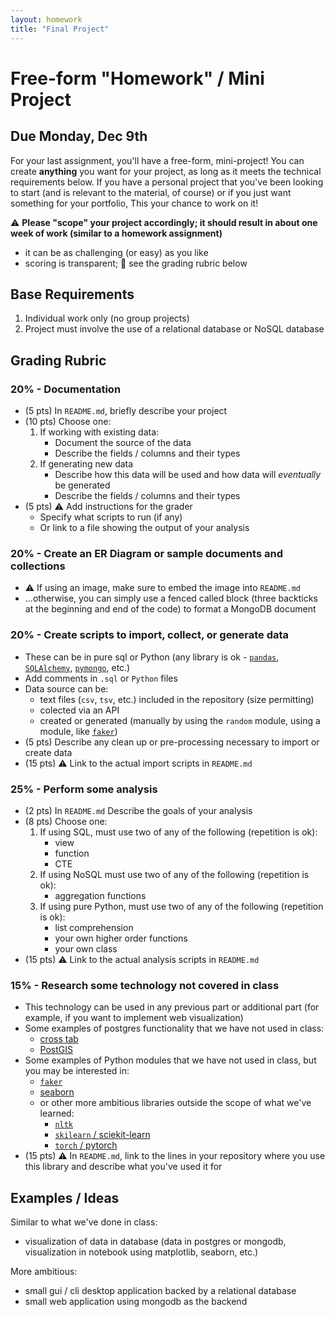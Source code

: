 ```yaml
---
layout: homework
title: "Final Project"
---
```


<style>
img {
    border: 1px solid #000;
}

.warning {
    background-color: yellow;
    color: #aa1122;
    font-weight: bold;
}
</style>

# Free-form "Homework" / Mini Project

## Due Monday, Dec 9th

For your last assignment, you'll have a free-form, mini-project! You can create __anything__ you want for your project, as long as it meets the technical requirements below. If you have a personal project that you've been looking to start (and is relevant to the material, of course) or if you just want something for your portfolio, This your chance to work on it!


⚠️ __Please "scope" your project accordingly; it should result in about one week of work (similar to a homework assignment)__

* it can be as challenging (or easy) as you like
* scoring is transparent; 👀 see the grading rubric below


## Base Requirements

1. Individual work only (no group projects)
2. Project must involve the use of a relational database or NoSQL database

## Grading Rubric


### __20%__ - Documentation

* (5 pts) In `README.md`, briefly describe your project
* (10 pts) Choose one:
	1. If working with existing data:
		* Document the source of the data
		* Describe the fields / columns and their types
	2. If generating new data
		* Describe how this data will be used and how data will _eventually_ be generated
		* Describe the fields / columns and their types
* (5 pts) ⚠️ Add instructions for the grader
	* Specify what scripts to run (if any)
	* Or link to a file showing the output of your analysis


### __20%__ - Create an ER Diagram or sample documents and collections

* ⚠️ If using an image, make sure to embed the image into `README.md`
* ...otherwise, you can simply use a fenced called block (three backticks at the beginning and end of the code) to format a MongoDB document

### __20%__ - Create scripts to import, collect, or generate data

* These can be in pure sql or Python (any library is ok - [`pandas`](https://www.youtube.com/watch?v=eVGu5xMoncM), [`SQLAlchemy`](https://www.sqlalchemy.org/), [`pymongo`](https://docs.mongodb.com/ecosystem/drivers/pymongo/), etc.)
* Add comments in `.sql` or `Python` files
* Data source can be:
	* text files (`csv`, `tsv`, etc.) included in the repository (size permitting)
	* colected via an API
	* created or generated (manually by using the `random` module, using a module, like [`faker`](https://github.com/joke2k/faker))
* (5 pts) Describe any clean up or pre-processing necessary to import or create data
* (15 pts) ⚠️  Link to the actual import scripts in `README.md`



### 25% - Perform some analysis

* (2 pts) In `README.md` Describe the goals of your analysis
* (8 pts) Choose one:
	1. If using SQL, must use two of any of the following (repetition is ok):
		* view
		* function
		* CTE
	2. If using NoSQL must use two of any of the following (repetition is ok):
		* aggregation functions
	3. If using pure Python, must use two of any of the following (repetition is ok):
		* list comprehension
		* your own higher order functions
		* your own class
* (15 pts) ⚠️  Link to the actual analysis scripts in `README.md`


### 15% - Research some technology not covered in class

* This technology can be used in any previous part or additional part (for example, if you want to implement web visualization)
* Some examples of postgres functionality that we have not used in class:
	* [cross tab](https://www.postgresql.org/docs/current/tablefunc.html)
	* [PostGIS](https://postgis.net/)
* Some examples of Python modules that we have not used in class, but you may be interested in:
	* [`faker`](https://github.com/joke2k/faker)	
	* [seaborn](https://seaborn.pydata.org/)
	* or other more ambitious libraries outside the scope of what we've learned:
		* [`nltk`](https://www.nltk.org/)
		* [`skilearn` / sciekit-learn](https://scikit-learn.org/stable/)
		* [`torch` / pytorch](https://pytorch.org/)
* (15 pts) ⚠️  In `README.md`, link to the lines in your repository where you use this library and describe what you've used it for


## Examples / Ideas

Similar to what we've done in class:

* visualization of data in database (data in postgres or mongodb, visualization in notebook using matplotlib, seaborn, etc.) 

More ambitious: 

* small gui / cli desktop application backed by a relational database
* small web application using mongodb as the backend
